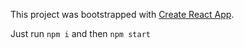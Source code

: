 This project was bootstrapped with [Create React App](https://github.com/facebookincubator/create-react-app).

Just run `npm i` and then `npm start`
